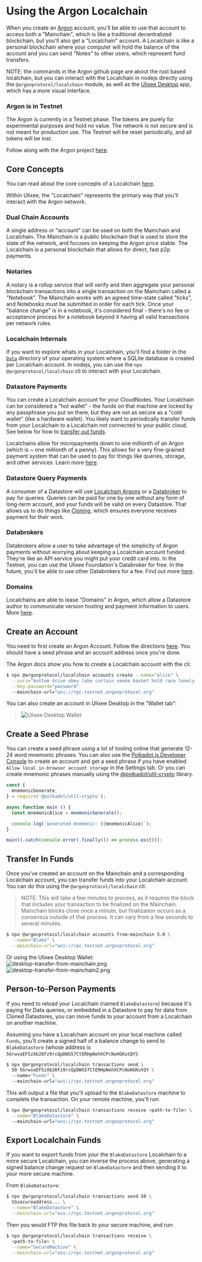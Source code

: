 # Using the Argon Localchain

When you create an [Argon](https://github.com/argonprotocol/mainchain) account, you'll be able to use that account to access both a "Mainchain", which is like a traditional decentralized blockchain, but you'll also get a "Localchain" account. A Localchain is like a personal blockchain where your computer will hold the balance of the account and you can send "Notes" to other users, which represent fund transfers.

NOTE: the commands in the Argon github page are about the rust based localchain, but you can interact with the Localchain in nodejs directly using the `@argonprotocol/localchain` module, as well as the [Ulixee Desktop](https://github.com/ulixee/desktop) app, which has a more visual interface.

### Argon is in Testnet

The Argon is currently in a Testnet phase. The tokens are purely for experimental purposes and hold no value. The network is not secure and is not meant for production use. The Testnet will be reset periodically, and all tokens will be lost.

Follow along with the Argon project [here](https://github.com/argonprotocol/mainchain).

## Core Concepts

You can read about the core concepts of a Localchain [here](https://github.com/argonprotocol/mainchain/tree/main/docs/localchain.md).

Within Ulixee, the "Localchain" represents the primary way that you'll interact with the Argon network.

### Dual Chain Accounts

A single address or "account" can be used on both the Mainchain and Localchain. The Mainchain is a public blockchain that is used to store the state of the network, and focuses on keeping the Argon price stable. The Localchain is a personal blockchain that allows for direct, fast p2p payments.

### Notaries

A notary is a rollup service that will verify and then aggregate your personal blockchain transactions into a single transaction on the Mainchain called a "Notebook". The Mainchain works with an agreed time-state called "ticks", and Notebooks must be submitted in order for each tick. Once your "balance change" is in a notebook, it's considered final - there's no fee or acceptance process for a notebook beyond it having all valid transactions per network rules.

### Localchain Internals

If you want to explore whats in your Localchain, you'll find a folder in the [`Data`](../overview/configuration.md#data) directory of your operating system where a SQLite database is created per Localchain account. In nodejs, you can use the `npx @argonprotocol/localchain` cli to interact with your Localchain.

### Datastore Payments

You can create a Localchain account for your CloudNodes. Your Localchain can be considered a "hot wallet" - the funds on that machine are locked by any passphrase you put on there, but they are not as secure as a "cold wallet" (like a hardware wallet). You likely want to periodically transfer funds from your Localchain to a Localchain not connected to your public cloud. See below for how to [transfer out funds](#export-localchain-funds).

Localchains allow for micropayments down to one millionth of an Argon (which is ~ one millionth of a penny). This allows for a very fine-grained payment system that can be used to pay for things like queries, storage, and other services. Learn more [here](../basics/payments.md).

### Datastore Query Payments

A consumer of a Datastore will use [Localchain Argons](../basics/payments.md) or a [Databroker](../advanced/databrokers.md) to pay for queries. Queries can be paid for one by one without any form of long-term account, and your funds will be valid on every Datastore. That allows us to do things like [Cloning](../basics/cloning.md), which ensures everyone receives payment for their work.

### Databrokers

Databrokers allow a user to take advantage of the simplicity of Argon payments without worrying about keeping a Localchain account funded. They're like an API service you might put your credit card into. In the Testnet, you can use the Ulixee Foundation's Databroker for free. In the future, you'll be able to use other Databrokers for a fee. Find out more [here](../advanced/databrokers.md).

### Domains

Localchains are able to lease "Domains" in Argon, which allow a Datastore author to communicate version hosting and payment information to users. More [here](./register-a-domain.md).

## Create an Account

You need to first create an Argon Account. Follow the directions [here](https://github.com/argonprotocol/mainchain/blob/main/docs/account-setup.md). You should have a seed phrase and an account address once you're done.

The Argon docs show you how to create a Localchain account with the cli:

```bash
$ npx @argonprotocol/localchain accounts create --name="alice" \
  --suri="bottom drive obey lake curtain smoke basket hold race lonely fit walk//Alice" \
  --key-password="password" 
  --mainchain-url="wss://rpc.testnet.argonprotocol.org"
```

You can also create an account in Ulixee Desktop in the "Wallet tab":

> ![Ulixee Desktop Wallet](../images/desktop-wallet.png)

## Create a Seed Phrase

You can create a seed phrase using a lot of tooling online that generate 12-24 word mnemonic phrases. You can also use the [Polkadot.js Developer Console](https://polkadot.js.org/apps/?rpc=wss%3A%2F%2Frpc.testnet.argonprotocol.org#/accounts) to create an account and get a seed phrase if you have enabled `Allow local in-browser account storage` in the Settings tab. Or you can create mnemonic phrases manually using the [@polkadot/util-crypto](https://polkadot.js.org/docs/util-crypto/examples/create-mnemonic/) library.

```typescript
const {
  mnemonicGenerate,
} = require('@polkadot/util-crypto');

async function main () {
  const mnemonicAlice = mnemonicGenerate();

  console.log(`Generated mnemonic: ${mnemonicAlice}`);
}

main().catch(console.error).finally(() => process.exit());
```

## Transfer In Funds

Once you've created an account on the Mainchain and a corresponding Localchain account, you can transfer funds into your Localchain account. You can do this using the `@argonprotocol/localchain` cli:

> NOTE: This will take a few minutes to process, as it requires the block that includes your transaction to be finalized on the Mainchain. Mainchain blocks close once a minute, but finalization occurs as a consensus outside of that process. It can vary from a few seconds to several minutes.

```bash
$ npx @argonprotocol/localchain accounts from-mainchain 5.0 \
  --name="Blake" \
  --mainchain-url="wss://rpc.testnet.argonprotocol.org"
```

Or using the Ulixee Desktop Wallet:
![desktop-transfer-from-mainchain.png](../images/desktop-transfer-from-mainchain.png)
![desktop-transfer-from-mainchain2.png](../images/desktop-transfer-from-mainchain2.png)

## Person-to-Person Payments

If you need to reload your Localchain (named `BlakeDatastore`) because it's paying for Data queries, or embedded in a Datastore to pay for data from Cloned Datastores, you can move funds to your account from a Localchain on another machine.

Assuming you have a Localchain account on your local machine called `Funds`, you'll create a signed half of a balance change to send to `BlakeDatastore` (whose address is `5GrwvaEF5zXb26Fz9rcQpDWS57CtERHpNehXCPcNoHGKutQY`):

```bash
$ npx @argonprotocol/localchain transactions send \
  50 5GrwvaEF5zXb26Fz9rcQpDWS57CtERHpNehXCPcNoHGKutQY \ 
  --name="Funds" \ 
  --mainchain-url="wss://rpc.testnet.argonprotocol.org"
```

This will output a file that you'll upload to the `BlakeDatastore` machine to complete the transaction. On your remote machine, you'll run:

```bash
$ npx @argonprotocol/localchain transactions receive <path-to-file> \
  --name="BlakeDatastore" \ 
  --mainchain-url="wss://rpc.testnet.argonprotocol.org"
```

## Export Localchain Funds

If you want to export funds from your the `BlakeDatastore` Localchain to a more secure Localchain, you can inverse the process above, generating a signed balance change request on `BlakeDatastore` and then sending it to your more secure machine.

From `BlakeDatastore`:

```bash
$ npx @argonprotocol/localchain transactions send 50 \ 
  5Gsecureaddress... \
  --name="BlakeDatastore" \
  --mainchain-url="wss://rpc.testnet.argonprotocol.org"
```

Then you would FTP this file back to your secure machine, and run:

```bash
$ npx @argonprotocol/localchain transactions receive \
  <path-to-file> \
  --name="SecureMachine" \
  --mainchain-url="wss://rpc.testnet.argonprotocol.org"
```
